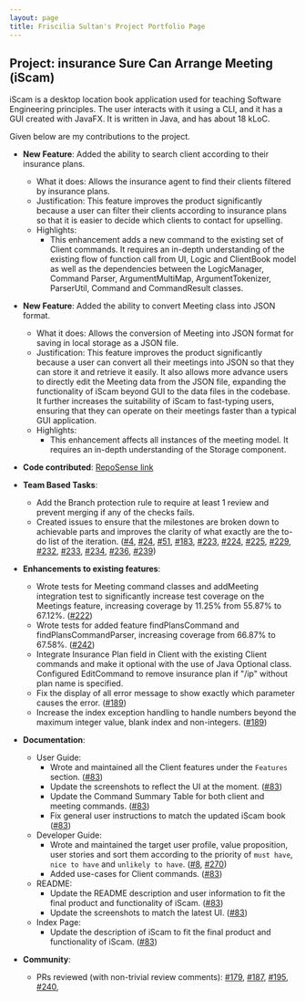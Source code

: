 ```yaml
---
layout: page
title: Friscilia Sultan's Project Portfolio Page
---
```


## Project: insurance Sure Can Arrange Meeting (iScam)

iScam is a desktop location book application used for teaching Software Engineering principles.
The user interacts with it using a CLI, and it has a GUI created with JavaFX. It is written in Java, and has about 18 kLoC.

Given below are my contributions to the project.

* **New Feature**: Added the ability to search client according to their insurance plans.
  * What it does: Allows the insurance agent to find their clients filtered by insurance plans.
  * Justification: This feature improves the product significantly because a user can filter their clients according to insurance plans
  so that it is easier to decide which clients to contact for upselling.
  * Highlights:
    * This enhancement adds a new command to the existing set of Client commands.
    It requires an in-depth understanding of the existing flow of function call from UI, Logic and ClientBook model
    as well as the dependencies between the LogicManager, Command Parser, ArgumentMultiMap, ArgumentTokenizer, ParserUtil,
    Command and CommandResult classes.

* **New Feature**: Added the ability to convert Meeting class into JSON format.
  * What it does: Allows the conversion of Meeting into JSON format for saving in local storage as a JSON file.
  * Justification: This feature improves the product significantly because a user can convert all their meetings into JSON
  so that they can store it and retrieve it easily. It also allows more advance users to directly edit the Meeting data from the JSON file,
  expanding the functionality of iScam beyond GUI to the data files in the codebase.
  It further increases the suitability of iScam to fast-typing users, ensuring that they can operate on their meetings faster than a typical GUI application.
  * Highlights:
    * This enhancement affects all instances of the meeting model. It requires an in-depth understanding of the Storage component.

* **Code contributed**: [RepoSense link](https://nus-cs2103-ay2021s2.github.io/tp-dashboard/?search=frisciliasultan&sort=totalCommits%20dsc&sortWithin=totalCommits%20dsc&timeframe=commit&mergegroup=&groupSelect=groupByRepos&breakdown=true&checkedFileTypes=docs~functional-code~test-code~other&since=2021-02-19&tabOpen=true&tabType=zoom&zA=frisciliasultan&zR=AY2021S2-CS2103-W17-4%2Ftp%5Bmaster%5D&zACS=227.62426822778073&zS=2021-02-19&zFS=&zU=2021-04-10&zMG=false&zFTF=commit&zFGS=groupByRepos&zFR=false)

* **Team Based Tasks**:
  * Add the Branch protection rule to require at least 1 review and prevent merging if any of the checks fails.
  * Created issues to ensure that the milestones are broken down to achievable parts and improves the clarity of what exactly are the to-do list of the iteration. ([\#4](https://github.com/AY2021S2-CS2103-W17-4/tp/issues/4),
  [\#24](https://github.com/AY2021S2-CS2103-W17-4/tp/issues/24), [\#51](https://github.com/AY2021S2-CS2103-W17-4/tp/issues/51), [\#183](https://github.com/AY2021S2-CS2103-W17-4/tp/issues/183), [\#223](https://github.com/AY2021S2-CS2103-W17-4/tp/issues/223),
  [\#224](https://github.com/AY2021S2-CS2103-W17-4/tp/issues/224), [\#225](https://github.com/AY2021S2-CS2103-W17-4/tp/issues/225), [\#229](https://github.com/AY2021S2-CS2103-W17-4/tp/issues/229),
  [\#232](https://github.com/AY2021S2-CS2103-W17-4/tp/issues/232), [\#233](https://github.com/AY2021S2-CS2103-W17-4/tp/issues/233), [\#234](https://github.com/AY2021S2-CS2103-W17-4/tp/issues/234),
  [\#236](https://github.com/AY2021S2-CS2103-W17-4/tp/issues/236), [\#239](https://github.com/AY2021S2-CS2103-W17-4/tp/issues/239))

* **Enhancements to existing features**:
  * Wrote tests for Meeting command classes and addMeeting integration test to significantly increase test coverage on the Meetings feature,
  increasing coverage by 11.25% from 55.87% to 67.12%. ([\#222](https://github.com/AY2021S2-CS2103-W17-4/tp/pull/222))
  * Wrote tests for added feature findPlansCommand and findPlansCommandParser, increasing coverage from 66.87% to 67.58%. ([\#242](https://github.com/AY2021S2-CS2103-W17-4/tp/pull/222))
  * Integrate Insurance Plan field in Client with the existing Client commands and make it optional with the use of Java Optional class.
  Configured EditCommand to remove insurance plan if "/ip" without plan name is specified.
  * Fix the display of all error message to show exactly which parameter causes the error. ([\#189](https://github.com/AY2021S2-CS2103-W17-4/tp/pull/189))
  * Increase the index exception handling to handle numbers beyond the maximum integer value, blank index and non-integers. ([\#189](https://github.com/AY2021S2-CS2103-W17-4/tp/pull/189))

* **Documentation**:
  * User Guide:
    * Wrote and maintained all the Client features under the `Features` section. ([\#83](https://github.com/AY2021S2-CS2103-W17-4/tp/pull/83))
    * Update the screenshots to reflect the UI at the moment. ([\#83](https://github.com/AY2021S2-CS2103-W17-4/tp/pull/83))
    * Update the Command Summary Table for both client and meeting commands. ([\#83](https://github.com/AY2021S2-CS2103-W17-4/tp/pull/83))
    * Fix general user instructions to match the updated iScam book ([\#83](https://github.com/AY2021S2-CS2103-W17-4/tp/pull/83))
  * Developer Guide:
    * Wrote and maintained the target user profile, value proposition, user stories and sort them according to the priority of `must have`, `nice to have` and `unlikely to have`. ([\#8](https://github.com/AY2021S2-CS2103-W17-4/tp/pull/8), [\#270](https://github.com/AY2021S2-CS2103-W17-4/tp/pull/270))
    * Added use-cases for Client commands. ([\#83](https://github.com/AY2021S2-CS2103-W17-4/tp/pull/83))
  * README:
    * Update the README description and user information to fit the final product and functionality of iScam. ([\#83](https://github.com/AY2021S2-CS2103-W17-4/tp/pull/83))
    * Update the screenshots to match the latest UI. ([\#83](https://github.com/AY2021S2-CS2103-W17-4/tp/pull/83))
  * Index Page:
    * Update the description of iScam to fit the final product and functionality of iScam. ([\#83](https://github.com/AY2021S2-CS2103-W17-4/tp/pull/83))

* **Community**:
  * PRs reviewed (with non-trivial review comments): [\#179](https://github.com/AY2021S2-CS2103-W17-4/tp/pull/179), [\#187](https://github.com/AY2021S2-CS2103-W17-4/tp/pull/187), [\#195](https://github.com/AY2021S2-CS2103-W17-4/tp/pull/195), [\#240](https://github.com/AY2021S2-CS2103-W17-4/tp/pull/240),
